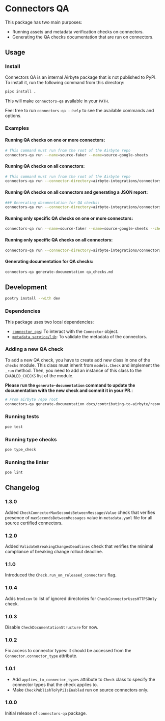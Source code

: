 # Connectors QA

This package has two main purposes:

- Running assets and metadata verification checks on connectors.
- Generating the QA checks documentation that are run on connectors.

## Usage

### Install

Connectors QA is an internal Airbyte package that is not published to PyPI. To install it, run the
following command from this directory:

```bash
pipx install .
```

This will make `connectors-qa` available in your `PATH`.

Feel free to run `connectors-qa --help` to see the available commands and options.

### Examples

#### Running QA checks on one or more connectors:

```bash
# This command must run from the root of the Airbyte repo
connectors-qa run --name=source-faker --name=source-google-sheets
```

#### Running QA checks on all connectors:

```bash
# This command must run from the root of the Airbyte repo
connectors-qa run --connector-directory=airbyte-integrations/connectors
```

#### Running QA checks on all connectors and generating a JSON report:

```bash
### Generating documentation for QA checks:
connectors-qa run --connector-directory=airbyte-integrations/connectors --report-path=qa_report.json
```

#### Running only specific QA checks on one or more connectors:

```bash
connectors-qa run --name=source-faker --name=source-google-sheets --check=CheckConnectorIconIsAvailable --check=CheckConnectorUsesPythonBaseImage
```

#### Running only specific QA checks on all connectors:

```bash
connectors-qa run --connector-directory=airbyte-integrations/connectors --check=CheckConnectorIconIsAvailable --check=CheckConnectorUsesPythonBaseImage
```

#### Generating documentation for QA checks:

```bash
connectors-qa generate-documentation qa_checks.md
```

## Development

```bash
poetry install --with dev
```

### Dependencies

This package uses two local dependencies:

- [`connector_ops`](../connector_ops): To interact with the `Connector` object.
- [`metadata_service/lib`](../metadata_service/lib): To validate the metadata of the connectors.

### Adding a new QA check

To add a new QA check, you have to create add new class in one of the `checks` module. This class
must inherit from `models.Check` and implement the `_run` method. Then, you need to add an instance
of this class to the `ENABLED_CHECKS` list of the module.

**Please run the `generate-documentation` command to update the documentation with the new check and
commit it in your PR.**:

```bash
# From airbyte repo root
connectors-qa generate-documentation docs/contributing-to-airbyte/resources/qa-checks.md
```

### Running tests

```bash
poe test
```

### Running type checks

```bash
poe type_check
```

### Running the linter

```bash
poe lint
```
## Changelog

### 1.3.0

Added `CheckConnectorMaxSecondsBetweenMessagesValue` check that verifies presence of `maxSecondsBetweenMessages` value in `metadata.yaml` file for all source certified connectors.

### 1.2.0

Added `ValidateBreakingChangesDeadlines` check that verifies the minimal compliance of breaking change rollout deadline.

### 1.1.0
Introduced the `Check.run_on_released_connectors` flag.

### 1.0.4

Adds `htmlcov` to list of ignored directories for `CheckConnectorUsesHTTPSOnly` check.

### 1.0.3

Disable `CheckDocumentationStructure` for now.

### 1.0.2

Fix access to connector types: it should be accessed from the `Connector.connector_type` attribute.

### 1.0.1

- Add `applies_to_connector_types` attribute to `Check` class to specify the connector types that
  the check applies to.
- Make `CheckPublishToPyPiIsEnabled` run on source connectors only.

### 1.0.0
Initial release of `connectors-qa` package.
